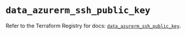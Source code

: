 # `data_azurerm_ssh_public_key`

Refer to the Terraform Registry for docs: [`data_azurerm_ssh_public_key`](https://registry.terraform.io/providers/hashicorp/azurerm/3.89.0/docs/data-sources/ssh_public_key).
